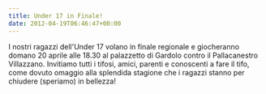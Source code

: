 ```yaml
---
title: Under 17 in Finale!
date: 2012-04-19T06:46:47+00:00
---
```

I nostri ragazzi dell'Under 17 volano in finale regionale e giocheranno domano 20 aprile alle 18.30 al palazzetto di Gardolo contro il Pallacanestro Villazzano. Invitiamo tutti i tifosi, amici, parenti e conoscenti a fare il tifo, come dovuto omaggio alla splendida stagione che i ragazzi stanno per chiudere (speriamo) in bellezza!